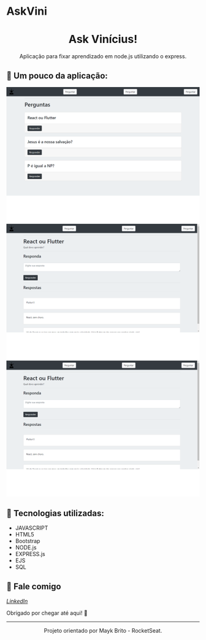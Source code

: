 # AskVini
<h1 align="center">
    Ask Vinícius!
</h1>

<p align="center">
Aplicação para fixar aprendizado em node.js utilizando o express.
</p>

📌 Um pouco da aplicação:
------------------



<img src="print_git/1.png" alt="page-home">
<img src="print_git/3.png" alt="page-new-idea">
<img src="print_git/3.png" alt="page-view-idea">

🔧 Tecnologias utilizadas:
------------------

- JAVASCRIPT
- HTML5
- Bootstrap
- NODE.js
- EXPRESS.js
- EJS
- SQL

💬 Fale comigo
------------------
[*LinkedIn*](https://www.linkedin.com/in/vgfranca)

Obrigado por chegar até aqui! 🚀

------------------
<p align="center">
Projeto orientado por Mayk Brito - RocketSeat.</p>
